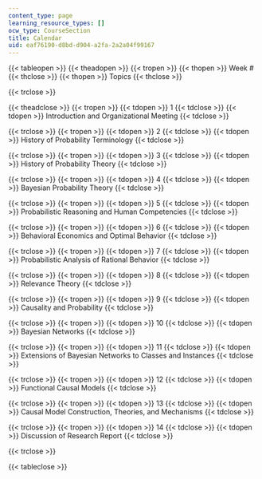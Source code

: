 ```yaml
---
content_type: page
learning_resource_types: []
ocw_type: CourseSection
title: Calendar
uid: eaf76190-d8bd-d904-a2fa-2a2a04f99167
---
```


{{< tableopen >}}
{{< theadopen >}}
{{< tropen >}}
{{< thopen >}}
Week #
{{< thclose >}}
{{< thopen >}}
Topics
{{< thclose >}}

{{< trclose >}}

{{< theadclose >}}
{{< tropen >}}
{{< tdopen >}}
1
{{< tdclose >}}
{{< tdopen >}}
Introduction and Organizational Meeting
{{< tdclose >}}

{{< trclose >}}
{{< tropen >}}
{{< tdopen >}}
2
{{< tdclose >}}
{{< tdopen >}}
History of Probability Terminology
{{< tdclose >}}

{{< trclose >}}
{{< tropen >}}
{{< tdopen >}}
3
{{< tdclose >}}
{{< tdopen >}}
History of Probability Theory
{{< tdclose >}}

{{< trclose >}}
{{< tropen >}}
{{< tdopen >}}
4
{{< tdclose >}}
{{< tdopen >}}
Bayesian Probability Theory
{{< tdclose >}}

{{< trclose >}}
{{< tropen >}}
{{< tdopen >}}
5
{{< tdclose >}}
{{< tdopen >}}
Probabilistic Reasoning and Human Competencies
{{< tdclose >}}

{{< trclose >}}
{{< tropen >}}
{{< tdopen >}}
6
{{< tdclose >}}
{{< tdopen >}}
Behavioral Economics and Optimal Behavior
{{< tdclose >}}

{{< trclose >}}
{{< tropen >}}
{{< tdopen >}}
7
{{< tdclose >}}
{{< tdopen >}}
Probabilistic Analysis of Rational Behavior
{{< tdclose >}}

{{< trclose >}}
{{< tropen >}}
{{< tdopen >}}
8
{{< tdclose >}}
{{< tdopen >}}
Relevance Theory
{{< tdclose >}}

{{< trclose >}}
{{< tropen >}}
{{< tdopen >}}
9
{{< tdclose >}}
{{< tdopen >}}
Causality and Probability
{{< tdclose >}}

{{< trclose >}}
{{< tropen >}}
{{< tdopen >}}
10
{{< tdclose >}}
{{< tdopen >}}
Bayesian Networks
{{< tdclose >}}

{{< trclose >}}
{{< tropen >}}
{{< tdopen >}}
11
{{< tdclose >}}
{{< tdopen >}}
Extensions of Bayesian Networks to Classes and Instances
{{< tdclose >}}

{{< trclose >}}
{{< tropen >}}
{{< tdopen >}}
12
{{< tdclose >}}
{{< tdopen >}}
Functional Causal Models
{{< tdclose >}}

{{< trclose >}}
{{< tropen >}}
{{< tdopen >}}
13
{{< tdclose >}}
{{< tdopen >}}
Causal Model Construction, Theories, and Mechanisms
{{< tdclose >}}

{{< trclose >}}
{{< tropen >}}
{{< tdopen >}}
14
{{< tdclose >}}
{{< tdopen >}}
Discussion of Research Report
{{< tdclose >}}

{{< trclose >}}

{{< tableclose >}}
